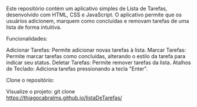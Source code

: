 Este repositório contém um aplicativo simples de Lista de Tarefas, desenvolvido com HTML, CSS e JavaScript. O aplicativo permite que os usuários adicionem, marquem como concluídas e removam tarefas de uma lista de forma intuitiva.

Funcionalidades:

Adicionar Tarefas: Permite adicionar novas tarefas à lista.
Marcar Tarefas: Permite marcar tarefas como concluídas, alterando o estilo da tarefa para indicar seu status.
Deletar Tarefas: Permite remover tarefas da lista.
Atalhos de Teclado: Adiciona tarefas pressionando a tecla "Enter".

Clone o repositório:

Visualize o projeto: git clone https://thiagocabralms.github.io/listaDeTarefas/
